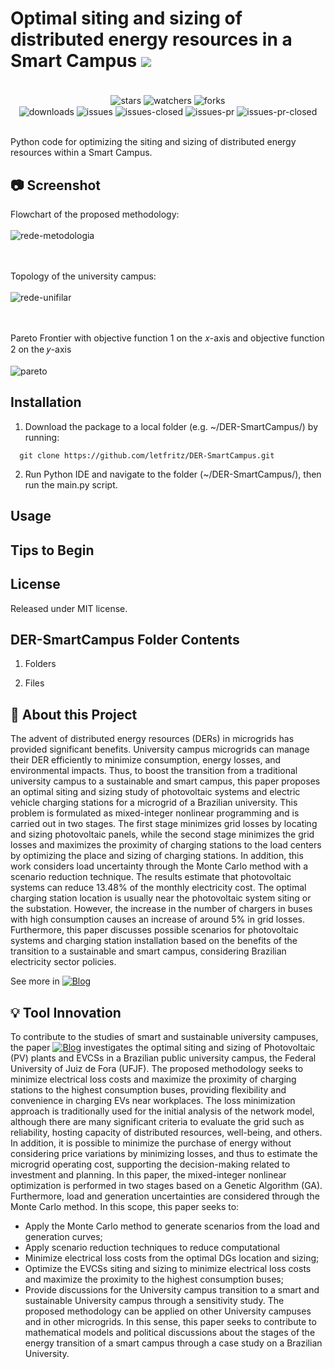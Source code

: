# Optimal siting and sizing of distributed energy resources in a Smart Campus <img src="https://skillicons.dev/icons?i=python" />
<div align="center"><br/>
  <div style="display: inline-block;">
    <img align="center" alt="stars" src="https://img.shields.io/github/stars/letfritz/CPVT3N.svg">
    <img align="center" alt="watchers" src="https://img.shields.io/github/watchers/letfritz/CPVT3N.svg">
    <img align="center" alt="forks" src="https://img.shields.io/github/forks/letfritz/CPVT3N.svg">
  </div>
  <div style="display: inline-block;">
    <img align="center" alt="downloads" src="https://img.shields.io/github/downloads/letfritz/CPVT3N/total.svg">
    <img align="center" alt="issues" src="https://img.shields.io/github/issues/letfritz/CPVT3N/total.svg">
    <img align="center" alt="issues-closed" src="https://img.shields.io/github/issues-closed/letfritz/CPVT3N/total.svg">
    <img align="center" alt="issues-pr" src="https://img.shields.io/github/issues-pr/letfritz/CPVT3N/total.svg">
    <img align="center" alt="issues-pr-closed" src="https://img.shields.io/github/issues-pr-closed/letfritz/CPVT3N/total.svg">
  </div>
</div><br/>

Python code for optimizing the siting and sizing of distributed energy resources within a Smart Campus.

## 📷 Screenshot
Flowchart of the proposed methodology:<br></br>
![rede-metodologia](https://github.com/letfritz/DER-SmartCampus/assets/161434060/b1975bf6-6899-40af-90c4-d781c3a9ab13)

<br></br>
Topology of the university campus:
<br></br>
![rede-unifilar](https://github.com/letfritz/DER-SmartCampus/assets/161434060/9346bf1a-af1f-4cae-b082-622e1cba64d3)

<br></br>
Pareto Frontier with objective function 1 on the 𝑥-axis and objective function 2 on the 𝑦-axis
<br></br>
![pareto](https://github.com/letfritz/DER-SmartCampus/assets/161434060/a2e4093f-8a40-4f93-82f5-3a253eba2738)


## Installation
1. Download the package to a local folder (e.g. ~/DER-SmartCampus/) by running:
  ```
    git clone https://github.com/letfritz/DER-SmartCampus.git
  ```
2. Run Python IDE and navigate to the folder (~/DER-SmartCampus/), then run the main.py script.

## Usage


## Tips to Begin


## License
Released under MIT license.

## DER-SmartCampus Folder Contents
1. Folders

2. Files
    

## 📝 About this Project
The advent of distributed energy resources (DERs) in microgrids has provided significant benefits. University campus microgrids can manage their DER efficiently to minimize consumption, energy losses, and environmental impacts. Thus, to boost the transition from a traditional university campus to a sustainable and smart campus, this paper proposes an optimal siting and sizing study of photovoltaic systems and electric vehicle charging stations for a microgrid of a Brazilian university. This problem is formulated as mixed-integer nonlinear programming and is carried out in two stages. The first stage minimizes grid losses by locating and sizing photovoltaic panels, while the second stage minimizes the grid losses and maximizes the proximity of charging stations to the load centers by optimizing the place and sizing of charging stations. In addition, this work considers load uncertainty through the Monte Carlo method with a scenario reduction technique. The 
results estimate that photovoltaic systems can reduce 13.48% of the monthly electricity cost. The optimal charging station location is usually near the photovoltaic system siting or the substation. However, the increase in the number of chargers in buses with high consumption causes an increase of around 5% in grid losses. Furthermore, this paper discusses possible scenarios for photovoltaic systems and charging station installation based on the benefits of the transition to a sustainable and smart campus, considering Brazilian electricity sector policies.

See more in [![Blog](https://img.shields.io/website?label=myDER-SmartCampus-paper.com&url=https://www.sciencedirect.com/science/article/abs/pii/S0378779622011440?via%3Dihub)](https://www.sciencedirect.com/science/article/abs/pii/S0378779622011440?via%3Dihub)

## 💡 Tool Innovation
To contribute to the studies of smart and sustainable university campuses, the paper [![Blog](https://img.shields.io/website?label=myDER-SmartCampus-paper.com&url=https://www.sciencedirect.com/science/article/abs/pii/S0378779622011440?via%3Dihub)](https://www.sciencedirect.com/science/article/abs/pii/S0378779622011440?via%3Dihub) investigates the optimal 
siting and sizing of Photovoltaic (PV) plants and EVCSs in a Brazilian public university campus, the Federal University of Juiz de Fora (UFJF). The proposed methodology seeks to minimize electrical loss 
costs and maximize the proximity of charging stations to the highest consumption buses, providing flexibility and convenience in charging EVs near workplaces. The loss minimization approach is traditionally 
used for the initial analysis of the network model, although there are many significant criteria to evaluate the grid such as reliability, hosting capacity of distributed resources, well-being, and others. In 
addition, it is possible to minimize the purchase of energy without considering price variations by minimizing losses, and thus to estimate the microgrid operating cost, supporting the decision-making related to 
investment and planning.
In this paper, the mixed-integer nonlinear optimization is performed in two stages based on a Genetic Algorithm (GA). Furthermore, load and generation uncertainties are considered through the Monte Carlo 
method. In this scope, this paper seeks to:
  - Apply the Monte Carlo method to generate scenarios from the load and generation curves;
  - Apply scenario reduction techniques to reduce computational
  - Minimize electrical loss costs from the optimal DGs location and sizing;
  - Optimize the EVCSs siting and sizing to minimize electrical loss costs and maximize the proximity to the highest consumption buses;
  - Provide discussions for the University campus transition to a smart and sustainable University campus through a sensitivity study.
The proposed methodology can be applied on other University campuses and in other microgrids. In this sense, this paper seeks to contribute to mathematical models and political discussions about the stages of the energy transition of a smart campus through a case study on a Brazilian University.
